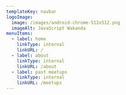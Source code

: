 ```yaml
---
templateKey: navbar
logoImage: 
  image: /images/android-chrome-512x512.png
  imageAlt: JavaScript Wakanda
menuItems:
  - label: home
    linkType: internal
    linkURL: /
  - label: about
    linkType: internal
    linkURL: /about
  - label: past meetups
    linkType: internal
    linkURL: /meetups
---
```

